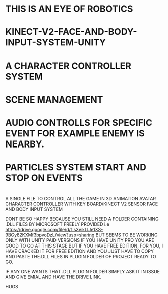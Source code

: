 # THIS IS AN EYE OF ROBOTICS
# KINECT-V2-FACE-AND-BODY-INPUT-SYSTEM-UNITY
# A CHARACTER CONTROLLER SYSTEM
# SCENE MANAGEMENT
# AUDIO CONTROLLS FOR SPECIFIC EVENT FOR EXAMPLE ENEMY IS NEARBY.
# PARTICLES SYSTEM START AND STOP ON EVENTS
#

A SINGLE FILE TO CONTROL ALL THE GAME IN 3D ANIMATION AVATAR CHARACTER CONTROLLER WITH KEY BOARD/KINECT V2 SENSOR FACE AND BODY INPUT SYSTEM

DONT BE SO HAPPY BECAUSE YOU STILL NEED A FOLDER CONTAINING .DLL FILES BY MICROSOFT FREELY PROVIDED i.e https://drive.google.com/file/d/1IsXeikLIJe1XS-9BGy82KXMf3bpvoDzL/view?usp=sharing BUT SEEMS TO BE WORKING ONLY WITH UNITY PAID VERSIONS IF YOU HAVE UNITY PRO YOU ARE GOOD TO GO AT THIS STAGE BUT IF YOU HAVE FREE EDITION, FOR YOU, I HAVE CRACKED IT FOR FREE EDITION AND YOU JUST HAVE TO COPY AND PASTE THE.DLL FILES IN PLUGIN FOLDER OF PROJECT READY TO GO.

IF ANY ONE WANTS THAT .DLL PLUGIN FOLDER SIMPLY ASK IT IN ISSUE AND GIVE EMIAL AND HAVE THE DRIVE LINK.

HUGS
